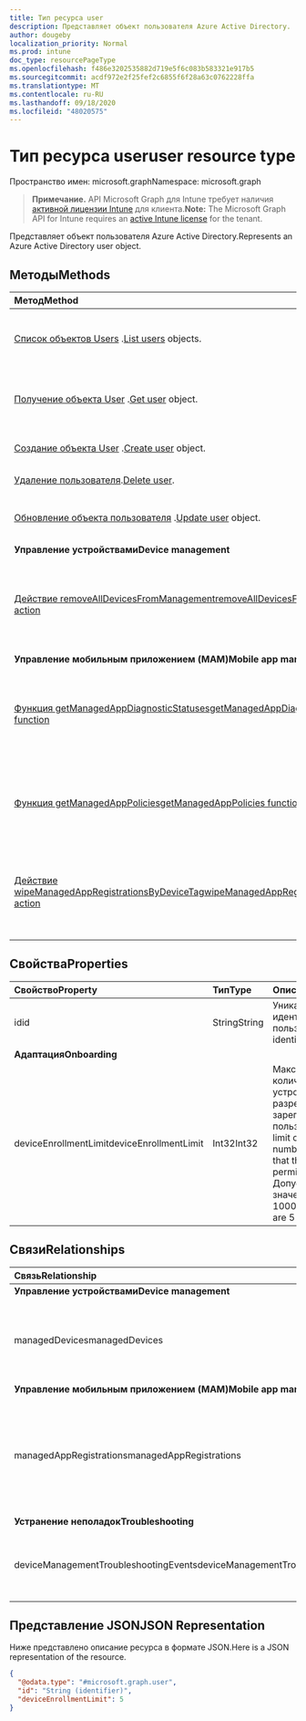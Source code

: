 ```yaml
---
title: Тип ресурса user
description: Представляет объект пользователя Azure Active Directory.
author: dougeby
localization_priority: Normal
ms.prod: intune
doc_type: resourcePageType
ms.openlocfilehash: f486e3202535882d719e5f6c083b583321e917b5
ms.sourcegitcommit: acdf972e2f25fef2c6855f6f28a63c0762228ffa
ms.translationtype: MT
ms.contentlocale: ru-RU
ms.lasthandoff: 09/18/2020
ms.locfileid: "48020575"
---
```

# <a name="user-resource-type"></a><span data-ttu-id="b60b0-103">Тип ресурса user</span><span class="sxs-lookup"><span data-stu-id="b60b0-103">user resource type</span></span>

<span data-ttu-id="b60b0-104">Пространство имен: microsoft.graph</span><span class="sxs-lookup"><span data-stu-id="b60b0-104">Namespace: microsoft.graph</span></span>

> <span data-ttu-id="b60b0-105">**Примечание.** API Microsoft Graph для Intune требует наличия [активной лицензии Intune](https://go.microsoft.com/fwlink/?linkid=839381) для клиента.</span><span class="sxs-lookup"><span data-stu-id="b60b0-105">**Note:** The Microsoft Graph API for Intune requires an [active Intune license](https://go.microsoft.com/fwlink/?linkid=839381) for the tenant.</span></span>

<span data-ttu-id="b60b0-106">Представляет объект пользователя Azure Active Directory.</span><span class="sxs-lookup"><span data-stu-id="b60b0-106">Represents an Azure Active Directory user object.</span></span>

## <a name="methods"></a><span data-ttu-id="b60b0-107">Методы</span><span class="sxs-lookup"><span data-stu-id="b60b0-107">Methods</span></span>
|<span data-ttu-id="b60b0-108">Метод</span><span class="sxs-lookup"><span data-stu-id="b60b0-108">Method</span></span>|<span data-ttu-id="b60b0-109">Возвращаемый тип</span><span class="sxs-lookup"><span data-stu-id="b60b0-109">Return Type</span></span>|<span data-ttu-id="b60b0-110">Описание</span><span class="sxs-lookup"><span data-stu-id="b60b0-110">Description</span></span>|
|:---|:---|:---|
|<span data-ttu-id="b60b0-111">[Список объектов Users](../api/intune-shared-user-list.md) .</span><span class="sxs-lookup"><span data-stu-id="b60b0-111">[List users](../api/intune-shared-user-list.md) objects.</span></span>|<span data-ttu-id="b60b0-112">Коллекция объектов [user](../resources/intune-shared-user.md)</span><span class="sxs-lookup"><span data-stu-id="b60b0-112">[user](../resources/intune-shared-user.md) collection</span></span>|<span data-ttu-id="b60b0-113">Список свойств и связей объектов [user](../resources/intune-shared-user.md).</span><span class="sxs-lookup"><span data-stu-id="b60b0-113">List properties and relationships of the [user](../resources/intune-shared-user.md) objects.</span></span>|
|<span data-ttu-id="b60b0-114">[Получение объекта User](../api/intune-shared-user-get.md) .</span><span class="sxs-lookup"><span data-stu-id="b60b0-114">[Get user](../api/intune-shared-user-get.md) object.</span></span>|<span data-ttu-id="b60b0-115">Коллекция объектов [user](../resources/intune-shared-user.md)</span><span class="sxs-lookup"><span data-stu-id="b60b0-115">[user](../resources/intune-shared-user.md) collection</span></span>|<span data-ttu-id="b60b0-116">Чтение свойств и связей объекта [user](../resources/intune-shared-user.md).</span><span class="sxs-lookup"><span data-stu-id="b60b0-116">Read properties and relationships of the [user](../resources/intune-shared-user.md) object.</span></span>|
|<span data-ttu-id="b60b0-117">[Создание объекта User](../api/intune-shared-user-create.md) .</span><span class="sxs-lookup"><span data-stu-id="b60b0-117">[Create user](../api/intune-shared-user-create.md) object.</span></span>|<span data-ttu-id="b60b0-118">Коллекция объектов [user](../resources/intune-shared-user.md)</span><span class="sxs-lookup"><span data-stu-id="b60b0-118">[user](../resources/intune-shared-user.md) collection</span></span>|<span data-ttu-id="b60b0-119">Создание объекта [user](../resources/intune-shared-user.md).</span><span class="sxs-lookup"><span data-stu-id="b60b0-119">Create a new [user](../resources/intune-shared-user.md) object.</span></span>|
|<span data-ttu-id="b60b0-120">[Удаление пользователя](../api/intune-shared-user-delete.md).</span><span class="sxs-lookup"><span data-stu-id="b60b0-120">[Delete user](../api/intune-shared-user-delete.md).</span></span>|<span data-ttu-id="b60b0-121">Нет</span><span class="sxs-lookup"><span data-stu-id="b60b0-121">None</span></span>|<span data-ttu-id="b60b0-122">Удаляет объект [user](../resources/intune-shared-user.md).</span><span class="sxs-lookup"><span data-stu-id="b60b0-122">Deletes a [user](../resources/intune-shared-user.md).</span></span>|
|<span data-ttu-id="b60b0-123">[Обновление объекта пользователя](../api/intune-shared-user-update.md) .</span><span class="sxs-lookup"><span data-stu-id="b60b0-123">[Update user](../api/intune-shared-user-update.md) object.</span></span>|[<span data-ttu-id="b60b0-124">user</span><span class="sxs-lookup"><span data-stu-id="b60b0-124">user</span></span>](../resources/intune-shared-user.md)|<span data-ttu-id="b60b0-125">Обновление свойств объекта [user](../resources/intune-shared-user.md).</span><span class="sxs-lookup"><span data-stu-id="b60b0-125">Update the properties of a [user](../resources/intune-shared-user.md) object.</span></span>|
|<span data-ttu-id="b60b0-126">**Управление устройствами**</span><span class="sxs-lookup"><span data-stu-id="b60b0-126">**Device management**</span></span>|
|[<span data-ttu-id="b60b0-127">Действие removeAllDevicesFromManagement</span><span class="sxs-lookup"><span data-stu-id="b60b0-127">removeAllDevicesFromManagement action</span></span>](../api/intune-shared-user-removealldevicesfrommanagement.md)|<span data-ttu-id="b60b0-128">Нет</span><span class="sxs-lookup"><span data-stu-id="b60b0-128">None</span></span>|<span data-ttu-id="b60b0-129">Прекращение управления всеми устройствами для этого пользователя</span><span class="sxs-lookup"><span data-stu-id="b60b0-129">Retire all devices from management for this user</span></span>|
|<span data-ttu-id="b60b0-130">**Управление мобильным приложением (MAM)**</span><span class="sxs-lookup"><span data-stu-id="b60b0-130">**Mobile app management (MAM)**</span></span>|
|[<span data-ttu-id="b60b0-131">Функция getManagedAppDiagnosticStatuses</span><span class="sxs-lookup"><span data-stu-id="b60b0-131">getManagedAppDiagnosticStatuses function</span></span>](../api/intune-shared-user-getmanagedappdiagnosticstatuses.md)|<span data-ttu-id="b60b0-132">Коллекция [managedAppDiagnosticStatus](../resources/intune-mam-managedappdiagnosticstatus.md)</span><span class="sxs-lookup"><span data-stu-id="b60b0-132">[managedAppDiagnosticStatus](../resources/intune-mam-managedappdiagnosticstatus.md) collection</span></span>|<span data-ttu-id="b60b0-133">Получает состояние диагностической проверки определенного пользователя.</span><span class="sxs-lookup"><span data-stu-id="b60b0-133">Gets diagnostics validation status for a given user.</span></span>|
|[<span data-ttu-id="b60b0-134">Функция getManagedAppPolicies</span><span class="sxs-lookup"><span data-stu-id="b60b0-134">getManagedAppPolicies function</span></span>](../api/intune-shared-user-getmanagedapppolicies.md)|<span data-ttu-id="b60b0-135">Коллекция [managedAppPolicy](../resources/intune-mam-managedapppolicy.md)</span><span class="sxs-lookup"><span data-stu-id="b60b0-135">[managedAppPolicy](../resources/intune-mam-managedapppolicy.md) collection</span></span>|<span data-ttu-id="b60b0-136">Получает ограничения приложений для определенного пользователя.</span><span class="sxs-lookup"><span data-stu-id="b60b0-136">Gets app restrictions for a given user.</span></span>|
|[<span data-ttu-id="b60b0-137">Действие wipeManagedAppRegistrationsByDeviceTag</span><span class="sxs-lookup"><span data-stu-id="b60b0-137">wipeManagedAppRegistrationsByDeviceTag action</span></span>](../api/intune-shared-user-wipemanagedappregistrationsbydevicetag.md)|<span data-ttu-id="b60b0-138">Нет</span><span class="sxs-lookup"><span data-stu-id="b60b0-138">None</span></span>|<span data-ttu-id="b60b0-139">Стирает данные о регистрации приложений с указанным тегом приложения.</span><span class="sxs-lookup"><span data-stu-id="b60b0-139">Issues a wipe operation on an app registration with specified device tag.</span></span>|

## <a name="properties"></a><span data-ttu-id="b60b0-140">Свойства</span><span class="sxs-lookup"><span data-stu-id="b60b0-140">Properties</span></span>
|<span data-ttu-id="b60b0-141">Свойство</span><span class="sxs-lookup"><span data-stu-id="b60b0-141">Property</span></span>|<span data-ttu-id="b60b0-142">Тип</span><span class="sxs-lookup"><span data-stu-id="b60b0-142">Type</span></span>|<span data-ttu-id="b60b0-143">Описание</span><span class="sxs-lookup"><span data-stu-id="b60b0-143">Description</span></span>|
|:---|:---|:---|
|<span data-ttu-id="b60b0-144">id</span><span class="sxs-lookup"><span data-stu-id="b60b0-144">id</span></span>|<span data-ttu-id="b60b0-145">String</span><span class="sxs-lookup"><span data-stu-id="b60b0-145">String</span></span>|<span data-ttu-id="b60b0-146">Уникальный идентификатор пользователя.</span><span class="sxs-lookup"><span data-stu-id="b60b0-146">Unique identifier of the user.</span></span>|
|<span data-ttu-id="b60b0-147">**Адаптация**</span><span class="sxs-lookup"><span data-stu-id="b60b0-147">**Onboarding**</span></span>|
|<span data-ttu-id="b60b0-148">deviceEnrollmentLimit</span><span class="sxs-lookup"><span data-stu-id="b60b0-148">deviceEnrollmentLimit</span></span>|<span data-ttu-id="b60b0-149">Int32</span><span class="sxs-lookup"><span data-stu-id="b60b0-149">Int32</span></span>|<span data-ttu-id="b60b0-150">Максимальное количество устройств, которые разрешено зарегистрировать пользователю.</span><span class="sxs-lookup"><span data-stu-id="b60b0-150">The limit on the maximum number of devices that the user is permitted to enroll.</span></span> <span data-ttu-id="b60b0-151">Допустимые значения: 5 или 1000.</span><span class="sxs-lookup"><span data-stu-id="b60b0-151">Allowed values are 5 or 1000.</span></span>|


## <a name="relationships"></a><span data-ttu-id="b60b0-152">Связи</span><span class="sxs-lookup"><span data-stu-id="b60b0-152">Relationships</span></span>
|<span data-ttu-id="b60b0-153">Связь</span><span class="sxs-lookup"><span data-stu-id="b60b0-153">Relationship</span></span>|<span data-ttu-id="b60b0-154">Тип</span><span class="sxs-lookup"><span data-stu-id="b60b0-154">Type</span></span>|<span data-ttu-id="b60b0-155">Описание</span><span class="sxs-lookup"><span data-stu-id="b60b0-155">Description</span></span>|
|:---|:---|:---|
|<span data-ttu-id="b60b0-156">**Управление устройствами**</span><span class="sxs-lookup"><span data-stu-id="b60b0-156">**Device management**</span></span>|
|<span data-ttu-id="b60b0-157">managedDevices</span><span class="sxs-lookup"><span data-stu-id="b60b0-157">managedDevices</span></span>|<span data-ttu-id="b60b0-158">Коллекция [managedDevice](../resources/intune-devices-manageddevice.md)</span><span class="sxs-lookup"><span data-stu-id="b60b0-158">[managedDevice](../resources/intune-devices-manageddevice.md) collection</span></span>|<span data-ttu-id="b60b0-159">Управляемые устройства, связанные с пользователем.</span><span class="sxs-lookup"><span data-stu-id="b60b0-159">The managed devices associated with the user.</span></span>|
|<span data-ttu-id="b60b0-160">**Управление мобильным приложением (MAM)**</span><span class="sxs-lookup"><span data-stu-id="b60b0-160">**Mobile app management (MAM)**</span></span>|
|<span data-ttu-id="b60b0-161">managedAppRegistrations</span><span class="sxs-lookup"><span data-stu-id="b60b0-161">managedAppRegistrations</span></span>|<span data-ttu-id="b60b0-162">Коллекция [managedAppRegistration](../resources/intune-mam-managedappregistration.md)</span><span class="sxs-lookup"><span data-stu-id="b60b0-162">[managedAppRegistration](../resources/intune-mam-managedappregistration.md) collection</span></span>|<span data-ttu-id="b60b0-163">Любое количество объектов регистрации управляемых приложений, принадлежащих пользователю.</span><span class="sxs-lookup"><span data-stu-id="b60b0-163">Zero or more managed app registrations that belong to the user.</span></span>|
|<span data-ttu-id="b60b0-164">**Устранение неполадок**</span><span class="sxs-lookup"><span data-stu-id="b60b0-164">**Troubleshooting**</span></span>|
|<span data-ttu-id="b60b0-165">deviceManagementTroubleshootingEvents</span><span class="sxs-lookup"><span data-stu-id="b60b0-165">deviceManagementTroubleshootingEvents</span></span>|<span data-ttu-id="b60b0-166">Коллекция [deviceManagementTroubleshootingEvent](../resources/intune-troubleshooting-devicemanagementtroubleshootingevent.md)</span><span class="sxs-lookup"><span data-stu-id="b60b0-166">[deviceManagementTroubleshootingEvent](../resources/intune-troubleshooting-devicemanagementtroubleshootingevent.md) collection</span></span>|<span data-ttu-id="b60b0-167">Список событий устранения неполадок для этого пользователя.</span><span class="sxs-lookup"><span data-stu-id="b60b0-167">The list of troubleshooting events for this user.</span></span>|

## <a name="json-representation"></a><span data-ttu-id="b60b0-168">Представление JSON</span><span class="sxs-lookup"><span data-stu-id="b60b0-168">JSON Representation</span></span>
<span data-ttu-id="b60b0-169">Ниже представлено описание ресурса в формате JSON.</span><span class="sxs-lookup"><span data-stu-id="b60b0-169">Here is a JSON representation of the resource.</span></span>
<!-- {
  "blockType": "resource",
  "baseType": "microsoft.graph.directoryObject",
  "openType": true,
  "@odata.type": "microsoft.graph.user"
}
--> 
``` json
{
  "@odata.type": "#microsoft.graph.user",
  "id": "String (identifier)",
  "deviceEnrollmentLimit": 5
}
```

<!-- {
  "type": "#page.annotation",
  "suppressions": [
    "Warning: Resource microsoft.graph.user is defined in multiple files: /api-reference/v1.0/resources/intune_shared_user.md, /api-reference/v1.0/resources/user.md",
  ]
}-->






